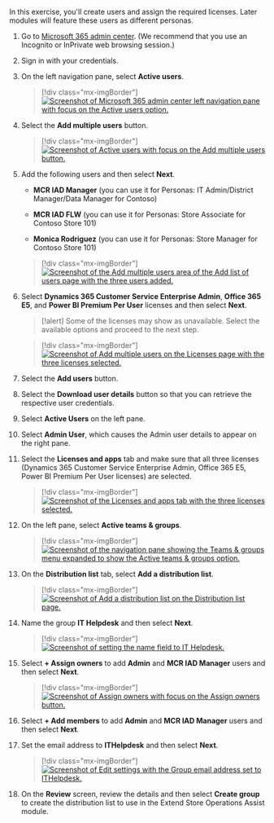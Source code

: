 In this exercise, you'll create users and assign the required licenses. Later modules will feature these users as different personas.

1. Go to [Microsoft 365 admin center](https://admin.microsoft.com/?azure-portal=true). (We recommend that you use an Incognito or InPrivate web browsing session.)

1. Sign in with your credentials.

1. On the left navigation pane, select **Active users**.

   > [!div class="mx-imgBorder"]
   > [![Screenshot of Microsoft 365 admin center left navigation pane with focus on the Active users option.](../media/active-users.png)](../media/active-users.png#lightbox)

1. Select the **Add multiple users** button.

   > [!div class="mx-imgBorder"]
   > [![Screenshot of Active users with focus on the Add multiple users button.](../media/add-multiple.png)](../media/add-multiple.png#lightbox)

1. Add the following users and then select **Next**.

   - **MCR IAD Manager** (you can use it for Personas: IT Admin/District Manager/Data Manager for Contoso)

   - **MCR IAD FLW** (you can use it for Personas: Store Associate for Contoso Store 101)

   - **Monica Rodriguez** (you can use it for Personas: Store Manager for Contoso Store 101)

   > [!div class="mx-imgBorder"]
   > [![Screenshot of the Add multiple users area of the Add list of users page with the three users added.](../media/add-list.png)](../media/add-list.png#lightbox)

1. Select **Dynamics 365 Customer Service Enterprise Admin**, **Office 365 E5**, and **Power BI Premium Per User** licenses and then select **Next**.

    >[!alert] Some of the licenses may show as unavailable. Select the available options and proceed to the next step.

   > [!div class="mx-imgBorder"]
   > [![Screenshot of Add multiple users on the Licenses page with the three licenses selected.](../media/licenses.png)](../media/licenses.png#lightbox)

1. Select the **Add users** button.

1. Select the **Download user details** button so that you can retrieve the respective user credentials.

1. Select **Active Users** on the left pane.

1. Select **Admin User**, which causes the Admin user details to appear on the right pane.

1. Select the **Licenses and apps** tab and make sure that all three licenses (Dynamics 365 Customer Service Enterprise Admin, Office 365 E5, Power BI Premium Per User licenses) are selected.

   > [!div class="mx-imgBorder"]
   > [![Screenshot of the Licenses and apps tab with the three licenses selected.](../media/licenses-apps.png)](../media/licenses-apps.png#lightbox)

1. On the left pane, select **Active teams & groups**.

   > [!div class="mx-imgBorder"]
   > [![Screenshot of the navigation pane showing the Teams & groups menu expanded to show the Active teams & groups option.](../media/active-teams.png)](../media/active-teams.png#lightbox)

1. On the **Distribution list** tab, select **Add a distribution list**.

   > [!div class="mx-imgBorder"]
   > [![Screenshot of Add a distribution list on the Distribution list page.](../media/distribution.png)](../media/distribution.png#lightbox)

1. Name the group **IT Helpdesk** and then select **Next**.

   > [!div class="mx-imgBorder"]
   > [![Screenshot of setting the name field to IT Helpdesk.](../media/helpdesk.png)](../media/helpdesk.png#lightbox)

1. Select **+ Assign owners** to add **Admin** and **MCR IAD Manager** users and then select **Next**.

   > [!div class="mx-imgBorder"]
   > [![Screenshot of Assign owners with focus on the Assign owners button.](../media/assign-owners.png)](../media/assign-owners.png#lightbox)

1. Select **+ Add members** to add **Admin** and **MCR IAD Manager** users and then select **Next**.

1. Set the email address to **ITHelpdesk** and then select **Next**.

   > [!div class="mx-imgBorder"]
   > [![Screenshot of Edit settings with the Group email address set to ITHelpdesk.](../media/edit-settings.png)](../media/edit-settings.png#lightbox)

1. On the **Review** screen, review the details and then select **Create group** to create the distribution list to use in the Extend Store Operations Assist module.

